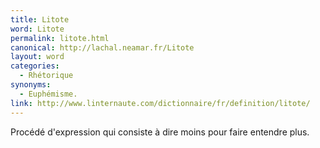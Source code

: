 ```yaml
---
title: Litote
word: Litote
permalink: litote.html
canonical: http://lachal.neamar.fr/Litote
layout: word
categories:
  - Rhétorique
synonyms:
  - Euphémisme.
link: http://www.linternaute.com/dictionnaire/fr/definition/litote/
---
```


Procédé d'expression qui consiste à dire moins pour faire entendre plus.

